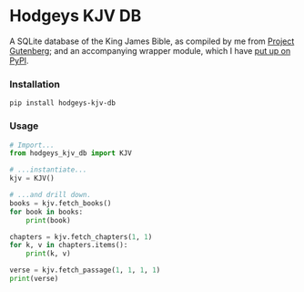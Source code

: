# Hodgeys KJV DB
A SQLite database of the King James Bible, as compiled by me from [Project Gutenberg](https://www.gutenberg.org/files/10/10-h/10-h.htm); and an accompanying wrapper module, which I have [put up on PyPI](https://pypi.org/project/hodgeys-kjv-db/).

### Installation
```
pip install hodgeys-kjv-db
```

### Usage

```Python
# Import...
from hodgeys_kjv_db import KJV

# ...instantiate...
kjv = KJV()

# ...and drill down.
books = kjv.fetch_books()
for book in books:
    print(book)

chapters = kjv.fetch_chapters(1, 1)
for k, v in chapters.items():
    print(k, v)

verse = kjv.fetch_passage(1, 1, 1, 1)
print(verse)
```
